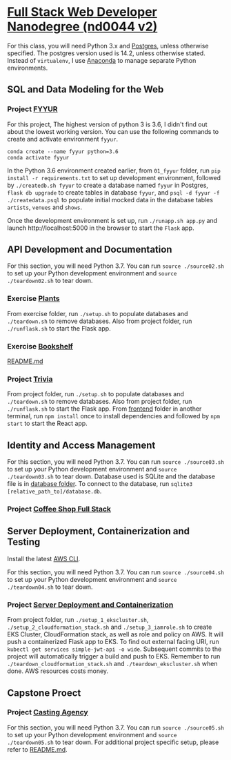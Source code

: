 # [Full Stack Web Developer Nanodegree (nd0044 v2)](https://github.com/udacity/FSND)

For this class, you will need Python 3.x and [Postgres](https://formulae.brew.sh/formula/postgresql), unless otherwise specified. The postgres version used is 14.2, unless otherwise stated. Instead of `virtualenv`, I use [Anaconda](https://www.anaconda.com/products/distribution) to manage separate Python environments.

## SQL and Data Modeling for the Web

### Project [FYYUR](https://github.com/tsunghuanghsieh/udacity/tree/main/nd0044/01_fyyur)
For this project, The highest version of python 3 is 3.6, I didn't find out about the lowest working version. You can use the following commands to create and activate environment `fyyur`.

```
conda create --name fyyur python=3.6
conda activate fyyur
```

In the Python 3.6 environment created earlier, from `01_fyyur` folder, run `pip install -r requirements.txt` to set up development environment, followed by `./createdb.sh fyyur` to create a database named `fyyur` in Postgres, `flask db upgrade` to create tables in database `fyyur`, and `psql -d fyyur -f ./createdata.psql` to populate initial mocked data in the database tables `artists`, `venues` and `shows`.

Once the development environment is set up, run `./runapp.sh app.py` and launch http://localhost:5000 in the browser to start the `Flask` app.

## API Development and Documentation
For this section, you will need Python 3.7. You can run `source ./source02.sh` to set up your Python development environment and `source ./teardown02.sh` to tear down.

### Exercise [Plants](https://github.com/tsunghuanghsieh/udacity/tree/main/nd0044/plants)
From exercise folder, run `./setup.sh` to populate databases and `./teardown.sh` to remove databases. Also from project folder, run `./runflask.sh` to start the Flask app.

### Exercise [Bookshelf](https://github.com/tsunghuanghsieh/udacity/tree/main/nd0044/bookshelf)
[README.md](https://github.com/tsunghuanghsieh/udacity/tree/main/nd0044/bookshelf/README.md)

### Project [Trivia](https://github.com/tsunghuanghsieh/udacity/tree/main/nd0044/02_trivia_api)
From project folder, run `./setup.sh` to populate databases and `./teardown.sh` to remove databases. Also from project folder, run `./runflask.sh` to start the Flask app. From [frontend](https://github.com/tsunghuanghsieh/udacity/tree/main/nd0044/02_trivia_api/frontend) folder in another terminal, run `npm install` once to install dependencies and followed by `npm start` to start the React app.

## Identity and Access Management
For this section, you will need Python 3.7. You can run `source ./source03.sh` to set up your Python development environment and `source ./teardown03.sh` to tear down. Database used is SQLite and the database file is in [database folder](https://github.com/tsunghuanghsieh/udacity/tree/main/nd0044/03_coffee_shop_full_stack/backend/src/database). To connect to the database, run `sqlite3 [relative_path_to]/database.db`.

### Project [Coffee Shop Full Stack](https://github.com/tsunghuanghsieh/udacity/tree/main/nd0044/03_coffee_shop_full_stack)

## Server Deployment, Containerization and Testing
Install the latest [AWS CLI](https://docs.aws.amazon.com/cli/latest/userguide/getting-started-install.html).

For this section, you will need Python 3.7. You can run `source ./source04.sh` to set up your Python development environment and `source ./teardown04.sh` to tear down.

### Project [Server Deployment and Containerization](https://github.com/tsunghuanghsieh/cd0157-Server-Deployment-and-Containerization)
From project folder, run `./setup_1_ekscluster.sh`, `./setup_2_cloudformation_stack.sh` and `./setup_3_iamrole.sh` to create EKS Cluster, CloudFormation stack, as well as role and policy on AWS. It will push a containerized Flask app to EKS. To find out external facing URI, run `kubectl get services simple-jwt-api -o wide`. Subsequent commits to the project will automatically trigger a build and push to EKS. Remember to run `./teardown_cloudformation_stack.sh` and `./teardown_ekscluster.sh` when done. AWS resources costs money.

## Capstone Proect

### Project [Casting Agency](https://github.com/tsunghuanghsieh/udacity/tree/main/nd0044/capstone/starter)
For this section, you will need Python 3.7. You can run `source ./source05.sh` to set up your Python development environment and `source ./teardown05.sh` to tear down. For additional project specific setup, please refer to [README.md](https://github.com/tsunghuanghsieh/udacity/blob/main/nd0044/capstone/starter/README.md).
